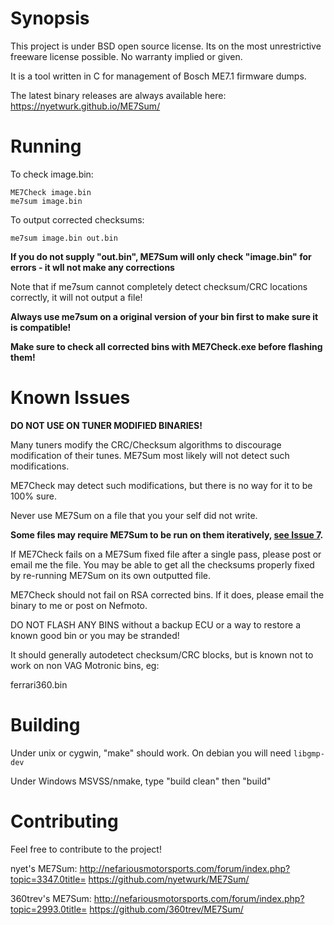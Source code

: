 # Synopsis
This project is under BSD open source license. Its on the most unrestrictive freeware license possible. No warranty implied or given.

It is a tool written in C for management of Bosch ME7.1 firmware dumps.

The latest binary releases are always available here:
https://nyetwurk.github.io/ME7Sum/

# Running
To check image.bin:
```
ME7Check image.bin
me7sum image.bin
```

To output corrected checksums:
```
me7sum image.bin out.bin
```

**If you do not supply "out.bin", ME7Sum will only check "image.bin" for errors - it wll not make any corrections**

Note that if me7sum cannot completely detect checksum/CRC locations correctly, it will not output a file!

**Always use me7sum on a original version of your bin first to make sure it is compatible!**

**Make sure to check all corrected bins with ME7Check.exe before flashing them!**

# Known Issues
**DO NOT USE ON TUNER MODIFIED BINARIES!**

Many tuners modify the CRC/Checksum algorithms to discourage modification of their tunes. ME7Sum most likely will not detect such modifications.

ME7Check may detect such modifications, but there is no way for it to be 100% sure.

Never use ME7Sum on a file that you your self did not write.

**Some files may require ME7Sum to be run on them iteratively, [see Issue 7](https://github.com/nyetwurk/ME7Sum/issues/7).**

If ME7Check fails on a ME7Sum fixed file after a single pass, please post or email me the file. You may be able to get all the checksums properly fixed by re-running ME7Sum on its own outputted file.

ME7Check should not fail on RSA corrected bins. If it does, please email the binary to me or post on Nefmoto.

DO NOT FLASH ANY BINS without a backup ECU or a way to restore a known good bin or you may be stranded!

It should generally autodetect checksum/CRC blocks, but is known not to work on non VAG Motronic bins, eg:

ferrari360.bin

# Building
Under unix or cygwin, "make" should work. On debian you will need `libgmp-dev`

Under Windows MSVSS/nmake, type "build clean" then "build"

# Contributing
Feel free to contribute to the project!

nyet's ME7Sum:
http://nefariousmotorsports.com/forum/index.php?topic=3347.0title=
https://github.com/nyetwurk/ME7Sum/

360trev's ME7Sum:
http://nefariousmotorsports.com/forum/index.php?topic=2993.0title=
https://github.com/360trev/ME7Sum/
